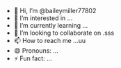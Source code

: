 - 👋 Hi, I’m @baileymiller77802
- 👀 I’m interested in ...
- 🌱 I’m currently learning ...
- 💞️ I’m looking to collaborate on .sss
- 📫 How to reach me ...uu
- 😄 Pronouns: ...
- ⚡ Fun fact: ...

<!---
baileymiller77802/baileymiller77802 is a ✨ special ✨ repository because its `README.md` (this file) appears on your GitHub profile.
You can click the Preview link to take a look at your changes.
--->
